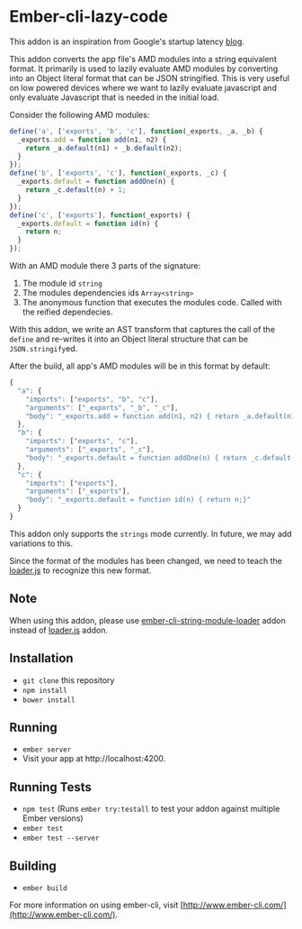 # Ember-cli-lazy-code

This addon is an inspiration from Google's startup latency [blog](http://googlecode.blogspot.com/2009/09/gmail-for-mobile-html5-series-reducing.html).

This addon converts the app file's AMD modules into a string equivalent format. It primarily is used to
lazily evaluate AMD modules by converting into an Object literal format that can be JSON stringified.
This is very useful on low powered devices where we want to lazily evaluate javascript and only evaluate Javascript that is needed in the initial load.

Consider the following AMD modules:
```javascript
define('a', ['exports', 'b', 'c'], function(_exports, _a, _b) {
  _exports.add = function add(n1, n2) {
    return _a.default(n1) + _b.default(n2);
  }
});
define('b', ['exports', 'c'], function(_exports, _c) {
  _exports.default = function addOne(n) {
    return _c.default(n) + 1;
  }
});
define('c', ['exports'], function(_exports) {
  _exports.default = function id(n) {
    return n;
  }
});
```

With an AMD module there 3 parts of the signature:

1. The module id `string`
2. The modules dependencies ids `Array<string>`
3. The anonymous function that executes the modules code. Called with the reified dependecies.

With this addon, we write an AST transform that captures the call of the `define` and re-writes it into an Object literal structure that can be `JSON.stringify`ed.

After the build, all app's AMD modules will be in this format by default:
```javascript
{
  "a": {
    "imports": ["exports", "b", "c"],
    "arguments": ["_exports", "_b", "_c"],
    "body": "_exports.add = function add(n1, n2) { return _a.default(n1) + _b.default(n2); }"
  },
  "b": {
    "imports": ["exports", "c"],
    "arguments": ["_exports", "_c"],
    "body": "_exports.default = function addOne(n) { return _c.default(n) + 1; }"
  },
  "c": {
    "imports": ["exports"],
    "arguments": ["_exports"],
    "body": "_exports.default = function id(n) { return n;}"
  }
}
```

This addon only supports the `strings` mode currently. In future, we may add variations to this.

Since the format of the modules has been changed, we need to teach the [loader.js](https://github.com/kratiahuja/loader.js/blob/master/lib/loader/loader.js#L284) to recognize this new format.

## Note
When using this addon, please use [ember-cli-string-module-loader](https://github.com/kratiahuja/ember-cli-string-module-loader) addon instead of [loader.js](https://github.com/ember-cli/loader.js) addon.

## Installation

* `git clone` this repository
* `npm install`
* `bower install`

## Running

* `ember server`
* Visit your app at http://localhost:4200.

## Running Tests

* `npm test` (Runs `ember try:testall` to test your addon against multiple Ember versions)
* `ember test`
* `ember test --server`

## Building

* `ember build`

For more information on using ember-cli, visit [http://www.ember-cli.com/](http://www.ember-cli.com/).
